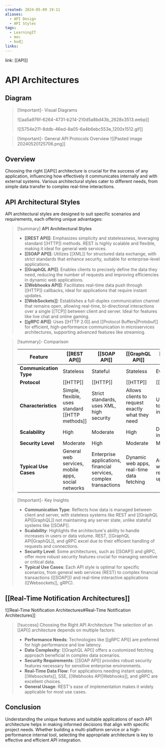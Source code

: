 ```yaml
---
created: 2024-05-09 19:11
aliases:
  - API Design
  - API Styles
tags:
  - LearningIT
  - moc
  - bud🌿
links:
---
```


link: [[API]]

# API Architectures
## Diagram

> [!important]- Visual Diagrams
> 
> ![[aa5a976f-6264-4731-b214-210d5a8bd43b_2628x3513.webp]]
> 
> ![[5754e211-8ddb-46ed-8a05-6a4b6ebc553e_1200x1512.gif]]
> 


> [!important]- General API Protocols Overview
> ![[Pasted image 20240520125706.png]]

## Overview

Choosing the right [[API]] architecture is crucial for the success of any application, influencing how effectively it communicates internally and with external systems. Various architectural styles cater to different needs, from simple data transfer to complex real-time interactions.

## API Architectural Styles

API architectural styles are designed to suit specific scenarios and requirements, each offering unique advantages:

> [!summary] **API Architectural Styles**
> 
> - **[[REST API]]**: Emphasizes simplicity and statelessness, leveraging standard [[HTTP]] methods. REST is highly scalable and flexible, making it ideal for general web services.
> - **[[SOAP API]]**: Utilizes [[XML]] for structured data exchange, with strict standards that enhance security, suitable for enterprise-level applications.
> - **[[GraphQL API]]**: Enables clients to precisely define the data they need, reducing the number of requests and improving efficiencies in dynamic web applications.
> - **[[Webhooks API]]**: Facilitates real-time data push through [[HTTP]] callbacks, ideal for applications that require instant updates.
> - **[[WebSockets]]**: Establishes a full-duplex communication channel that remains open, allowing real-time, bi-directional interactions over a single [[TCP]] between client and server. Ideal for features like live chat and online gaming.
> - **[[gRPC API]]**: Uses [[HTTP 2.0]] and [[Protocol Buffers|Protobuf]] for efficient, high-performance communication in microservices architectures, supporting advanced features like streaming.


> [!summary]- Comparison
> 
>
> | Feature           | [[REST API]]                          | [[SOAP API]]                               | [[GraphQL API]]                            | [[Webhooks API]]                           | [[WebSockets]]                             | [[gRPC API]]                                |
> |-------------------|------------------------------------|----------------------------------------|----------------------------------------|-----------------------------------------|-----------------------------------------|-----------------------------------------|
> | **Communication Type** | Stateless                        | Stateful                               | Stateless                              | Event-driven                            | Full-duplex                             | Full-duplex                             |
> | **Protocol**      | [[HTTP]]                               | [[HTTP]]                                   | [[HTTP]]                                   | [[HTTP]]                                    | [[TCP]]                                     | [[HTTP 2.0]]                                 |
> | **Characteristics** | Simple, flexible, uses standard [[HTTP methods]] | Strict standards, uses XML, high security | Allows clients to request exactly what they need | Uses callbacks to deliver data in real time | Maintains a persistent connection for real-time, bidirectional communication | Efficient, low-latency, supports streaming |
> | **Scalability**   | High                               | Moderate                               | High                                   | Depends on implementation                | High                                    | High                                    |
> | **Security Level** | Moderate                          | High                                   | Moderate                               | Moderate                                | Moderate                                | High                                    |
> | **Typical Use Cases** | General web services, mobile apps, social networks | Enterprise applications, financial services, complex transactions | Dynamic web apps, real-time data fetching | Automating workflows, real-time updates | Live chat, online gaming, collaborative environments | Microservices, high-performance internal services |
> 


> [!important]- Key Insights
> - **Communication Type**: Reflects how data is managed between client and server, with stateless systems like REST and [[GraphQL API|GraphQL]] not maintaining any server state, unlike stateful systems like [[SOAP]].
> - **Scalability**: Highlights the architecture's ability to handle increases in users or data volume. REST, [[GraphQL API|GraphQL]], and gRPC excel due to their efficient handling of requests and connections.
> - **Security Level**: Some architectures, such as [[SOAP]] and gRPC, offer more robust security features crucial for managing sensitive or critical data.
> - **Typical Use Cases**: Each API style is optimal for specific scenarios, from general web services (REST) to complex financial transactions ([[SOAP]]) and real-time interactive applications ([[Websockets]], gRPC).


## [[Real-Time Notification Architectures]]

![[Real-Time Notification Architectures#Real-Time Notification Architectures]]



> [!success] Choosing the Right API Architecture
> The selection of an [[API]] architecture depends on multiple factors:
> 
> - **Performance Needs**: Technologies like [[gRPC API]] are preferred for high performance and low latency.
> - **Data Complexity**: [[GraphQL API]] offers a customized fetching approach beneficial in complex data scenarios.
> - **Security Requirements**: [[SOAP API]] provides robust security features necessary for sensitive enterprise environments.
> - **Real-Time Data Flow**: For applications needing instant updates, [[Websockets]], SSE, [[Webhooks API|Webhooks]], and gRPC are excellent choices.
> - **General Usage**: REST's ease of implementation makes it widely applicable for most use cases.
> 

## Conclusion

Understanding the unique features and suitable applications of each API architecture helps in making informed decisions that align with specific project needs. Whether building a multi-platform service or a high-performance internal tool, selecting the appropriate architecture is key to effective and efficient API integration.
